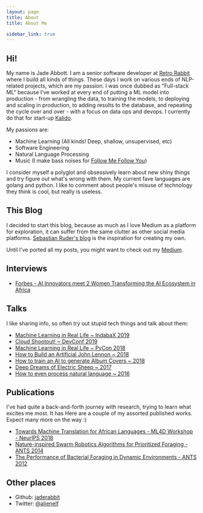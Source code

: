 ```yaml
---
layout: page
title: About
title: About Me

sidebar_link: true
---
```


## Hi! 

My name is Jade Abbott. I am a senior software developer at [Retro Rabbit](http://retrorabbit.co.za/) where I build all kinds of things. These days I work on various ends of NLP-related projects, which are my passion. I was once dubbed as "Full-stack ML" because I've worked at every end of putting a ML model into production - from wrangling the data, to training the models, to deploying and scaling in production, to adding results to the database, and repeating the cycle over and over - with a focus on data ops and devops. I currently do that for start-up [Kalido](https://www.kalido.me/).

My passions are:
- Machine Learning (All kinds! Deep, shallow, unsupervised, etc)
- Software Engineering
- Natural Language Processing
- Music (I make bass noises for [Follow Me Follow You](http://fmfy.bandcamp.com))

I consider myself a polyglot and obsessively learn about new shiny things and try figure out what's wrong with them. My current fave languages are golang and python. I like to comment about people's misuse of technology they think is cool, but really is useless.


## This Blog

I decided to start this blog, because as much as I love Medium as a platform for exploration, it can suffer from the same clutter as other social media platforms. [Sebastian Ruder's blog](http://ruder.io/) is the inspiration for creating my own.

Until I've ported all my posts, you might want to check out my [Medium](https://medium.com/@alienelf).

## Interviews


- [Forbes - AI Innovators meet 2 Women Transforming the AI Ecosystem in Africa](https://www.forbes.com/sites/nvidia/2019/02/27/ai-innovators-meet-2-women-transforming-the-ai-ecosystem-in-africa/#67f72b7d2f35) 

## Talks

I like sharing info, so often try out stupid tech things and talk about them:

- [Machine Learning in Real Life ~ IndabaX 2019](https://youtu.be/ZDVrQ3AoZ08)
- [Cloud Shootout! ~ DevConf 2019](https://youtu.be/2NbwlUzEDLA)
- [Machine Learning in Real Life ~ PyCon 2018](https://za.pycon.org/talks/23-machine-learning-in-real-life/)
- [How to Build an Artificial John Lennon ~ 2018](https://www.youtube.com/watch?v=eHkW-w2wOhA&t=607s)
- [How to train an AI to generate Album Covers ~ 2018](https://www.youtube.com/watch?v=uul7rir4X1k)
- [Deep Dreams of Electric Sheep ~ 2017](https://www.youtube.com/watch?v=bbXMsDOyQfU)
- [How to even process natural language ~ 2016](https://www.youtube.com/watch?v=Gzt4Nkpr6hs)

## Publications

I've had quite a back-and-forth journey with research, trying to learn what excites me most. It has Here are a couple of my assorted published works. Expect many more on the way :)



- [Towards Machine Translation for African Languages - ML4D Workshop - NeurIPS 2018](https://arxiv.org/abs/1811.05467)
- [Nature-inspired Swarm Robotics Algorithms for Prioritized Foraging - ANTS 2014](https://link.springer.com/chapter/10.1007/978-3-319-09952-1_23)
- [The Performance of Bacterial Foraging in Dynamic Environments - ANTS 2012](https://link.springer.com/chapter/10.1007/978-3-642-32650-9_29)


## Other places

- Github: [jaderabbit](https://github.com/jaderabbit)
- Twitter: [@alienelf](https://twitter.com/alienelf)
